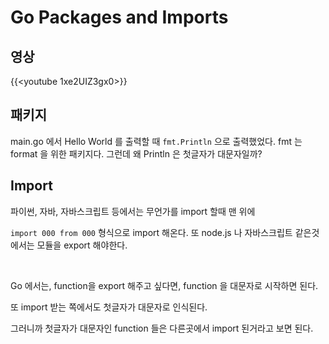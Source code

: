 # Go Packages and Imports


## 영상

{{<youtube 1xe2UIZ3gx0>}}



## 패키지

main.go 에서 Hello World 를 출력할 때 ```fmt.Println``` 으로 출력했었다. fmt 는 format 을 위한 패키지다. 그런데 왜 Println 은 첫글자가 대문자일까?

## Import

파이썬, 자바, 자바스크립트 등에서는 무언가를 import 할때 맨 위에 

```import 000 from 000``` 형식으로 import 해온다. 또 node.js 나 자바스크립트 같은것에서는 모듈을 export 해야한다. 

<br>

Go 에서는, function을 export 해주고 싶다면, function 을 대문자로 시작하면 된다. 

또 import 받는 쪽에서도 첫글자가 대문자로 인식된다.



그러니까 첫글자가 대문자인 function 들은 다른곳에서 import 된거라고 보면 된다.
